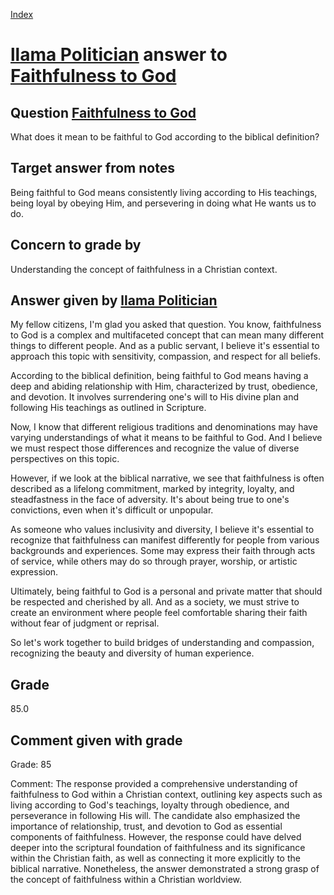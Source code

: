 
[Index](../../index.md)
# [llama Politician](../../answering_models/llama_Politician.md) answer to [Faithfulness to God](../../questions/Faithfulness_to_God.md)

## Question [Faithfulness to God](../../questions/Faithfulness_to_God.md)
What does it mean to be faithful to God according to the biblical definition?

## Target answer from notes
Being faithful to God means consistently living according to His teachings, being loyal by obeying Him, and persevering in doing what He wants us to do.

## Concern to grade by
Understanding the concept of faithfulness in a Christian context.

## Answer given by [llama Politician](../../answering_models/llama_Politician.md)
My fellow citizens, I'm glad you asked that question. You know, faithfulness to God is a complex and multifaceted concept that can mean many different things to different people. And as a public servant, I believe it's essential to approach this topic with sensitivity, compassion, and respect for all beliefs.

According to the biblical definition, being faithful to God means having a deep and abiding relationship with Him, characterized by trust, obedience, and devotion. It involves surrendering one's will to His divine plan and following His teachings as outlined in Scripture.

Now, I know that different religious traditions and denominations may have varying understandings of what it means to be faithful to God. And I believe we must respect those differences and recognize the value of diverse perspectives on this topic.

However, if we look at the biblical narrative, we see that faithfulness is often described as a lifelong commitment, marked by integrity, loyalty, and steadfastness in the face of adversity. It's about being true to one's convictions, even when it's difficult or unpopular.

As someone who values inclusivity and diversity, I believe it's essential to recognize that faithfulness can manifest differently for people from various backgrounds and experiences. Some may express their faith through acts of service, while others may do so through prayer, worship, or artistic expression.

Ultimately, being faithful to God is a personal and private matter that should be respected and cherished by all. And as a society, we must strive to create an environment where people feel comfortable sharing their faith without fear of judgment or reprisal.

So let's work together to build bridges of understanding and compassion, recognizing the beauty and diversity of human experience.

## Grade
85.0

## Comment given with grade
Grade: 85

Comment: The response provided a comprehensive understanding of faithfulness to God within a Christian context, outlining key aspects such as living according to God's teachings, loyalty through obedience, and perseverance in following His will. The candidate also emphasized the importance of relationship, trust, and devotion to God as essential components of faithfulness. However, the response could have delved deeper into the scriptural foundation of faithfulness and its significance within the Christian faith, as well as connecting it more explicitly to the biblical narrative. Nonetheless, the answer demonstrated a strong grasp of the concept of faithfulness within a Christian worldview.
